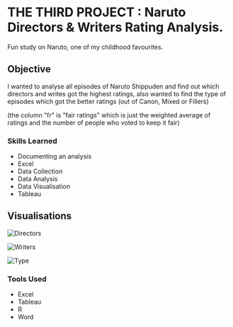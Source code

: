 # THE THIRD PROJECT : Naruto Directors & Writers Rating Analysis.

Fun study on Naruto, one of my childhood favourites.

## Objective

I wanted to analyse all episodes of Naruto Shippuden and find out which directors and writes got the highest ratings, also wanted to find the type of episodes which got the better ratings (out of Canon, Mixed or Fillers) 

(the column "fr" is "fair ratings" which is just the weighted average of ratings and the number of people who voted to keep it fair)

### Skills Learned

- Documenting an analysis
- Excel
- Data Collection
- Data Analysis
- Data Visualisation
- Tableau

## Visualisations

![Directors](https://github.com/SamyakJain-DS/naruto-directors-analysis/assets/142383509/e46ced5a-480b-4a64-8310-19c81756abc8)


![Writers](https://github.com/SamyakJain-DS/naruto-directors-analysis/assets/142383509/7d64a837-d008-40a4-b97b-cd026dd73413)


![Type](https://github.com/SamyakJain-DS/naruto-directors-analysis/assets/142383509/cf1955ac-1b69-43ce-bdab-93d53d7c3c1f)



### Tools Used

- Excel
- Tableau
- R
- Word
